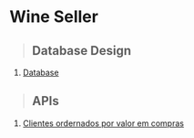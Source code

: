 # Wine Seller

> ## Database Design
1. [Database](./requirements/database/database.md)

> ## APIs
1. [Clientes ordernados por valor em compras](./requirements/client/get-clients-by-purchase-values.md)